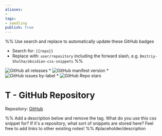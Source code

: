 ```yaml
---
aliases: 
- 
tags:
- seedling
publish: true
---
```


%% Use search and replace to automatically update these GitHub badges
- Search for: `{{repo}}`
- Replace with: `user/repository` including the forward slash, e.g. `Dmitriy-Shulha/obsidian-css-snippets`
%%

![GitHub all releases](https://img.shields.io/github/downloads/{{repo}}/total?color=573E7A&logo=github&style=for-the-badge) * ![GitHub manifest version](https://img.shields.io/github/manifest-json/v/{{repo}}?color=573E7A&logo=github&style=for-the-badge) * ![GitHub issues by-label](https://img.shields.io/github/issues/{{repo}}/help%20wanted?color=573E7A&logo=github&style=for-the-badge) * ![GitHub Repo stars](https://img.shields.io/github/stars/{{repo}}?color=573E7A&logo=github&style=for-the-badge)

# T - GitHub Repository

Repository: [GitHub](https://github.com/{{repo}})

%% Add a description below and remove the tag. What do you use this css snippet for? If it's a repository, what sort of snippets are stored here? Feel free to add links to other existing notes! %% 
#placeholder/description 

